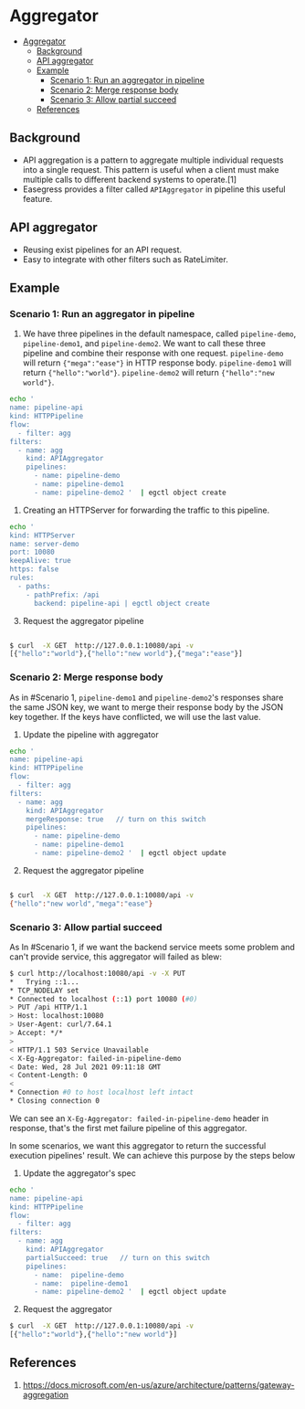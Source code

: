 # Aggregator

- [Aggregator](#aggregator)
  - [Background](#background)
  - [API aggregator](#api-aggregator)
  - [Example](#example)
    - [Scenario 1: Run an aggregator in pipeline](#scenario-1-run-an-aggregator-in-pipeline)
    - [Scenario 2: Merge response body](#scenario-2-merge-response-body)
    - [Scenario 3: Allow partial succeed](#scenario-3-allow-partial-succeed)
  - [References](#references)

## Background

* API aggregation is a pattern to aggregate multiple individual requests into a single request. This pattern is useful when a client must make multiple calls to different backend systems to operate.[1]
* Easegress provides a filter called `APIAggregator` in pipeline this useful feature.

## API aggregator

* Reusing exist pipelines for an API request.
* Easy to integrate with other filters such as RateLimiter.

## Example

### Scenario 1: Run an aggregator in pipeline

1. We have three pipelines in the default namespace, called  `pipeline-demo`,  `pipeline-demo1`, and  `pipeline-demo2`. We want to call these three pipeline and combine their response with one request.
`pipeline-demo` will return `{"mega":"ease"}` in HTTP response body.
`pipeline-demo1` will return `{"hello":"world"}`.
`pipeline-demo2` will return `{"hello":"new world"}`.

``` bash
echo '
name: pipeline-api
kind: HTTPPipeline
flow:
  - filter: agg
filters:
  - name: agg
    kind: APIAggregator
    pipelines:
      - name: pipeline-demo
      - name: pipeline-demo1
      - name: pipeline-demo2 '  | egctl object create
```

1. Creating an HTTPServer for forwarding the traffic to this pipeline.

``` bash
echo '
kind: HTTPServer
name: server-demo
port: 10080
keepAlive: true
https: false
rules:
  - paths:
    - pathPrefix: /api
      backend: pipeline-api | egctl object create

```

3. Request the aggregator pipeline

``` bash

$ curl  -X GET  http://127.0.0.1:10080/api -v
[{"hello":"world"},{"hello":"new world"},{"mega":"ease"}]

```

### Scenario 2: Merge response body

As in #Scenario 1,  `pipeline-demo1` and `pipeline-demo2`'s responses share the same JSON key, we want to merge
their response body by the JSON key together. If the keys have conflicted, we will use the last value.

1. Update the pipeline with aggregator

``` bash
echo '
name: pipeline-api
kind: HTTPPipeline
flow:
  - filter: agg
filters:
  - name: agg
    kind: APIAggregator
    mergeResponse: true   // turn on this switch
    pipelines:
      - name: pipeline-demo
      - name: pipeline-demo1
      - name: pipeline-demo2 '  | egctl object update
```

2. Request the aggregator pipeline

``` bash

$ curl  -X GET  http://127.0.0.1:10080/api -v
{"hello":"new world","mega":"ease"}

```

### Scenario 3: Allow partial succeed

As In #Scenario 1, if we want the backend service meets some problem and can't provide service, this aggregator will
failed as blew:

``` bash
$ curl http://localhost:10080/api -v -X PUT
*   Trying ::1...
* TCP_NODELAY set
* Connected to localhost (::1) port 10080 (#0)
> PUT /api HTTP/1.1
> Host: localhost:10080
> User-Agent: curl/7.64.1
> Accept: */*
>
< HTTP/1.1 503 Service Unavailable
< X-Eg-Aggregator: failed-in-pipeline-demo
< Date: Wed, 28 Jul 2021 09:11:18 GMT
< Content-Length: 0
<
* Connection #0 to host localhost left intact
* Closing connection 0
```

We can see an `X-Eg-Aggregator: failed-in-pipeline-demo` header in response, that's the first met failure pipeline of this aggregator.

In some scenarios, we want this aggregator to return the successful execution pipelines' result. We can achieve this purpose by the steps below

1. Update the aggregator's spec

``` bash
echo '
name: pipeline-api
kind: HTTPPipeline
flow:
  - filter: agg
filters:
  - name: agg
    kind: APIAggregator
    partialSucceed: true   // turn on this switch
    pipelines:
      - name:  pipeline-demo
      - name:  pipeline-demo1
      - name: pipeline-demo2 '  | egctl object update

```

2. Request the aggregator

``` bash
$ curl  -X GET  http://127.0.0.1:10080/api -v
[{"hello":"world"},{"hello":"new world"}]

```

## References

1. https://docs.microsoft.com/en-us/azure/architecture/patterns/gateway-aggregation
